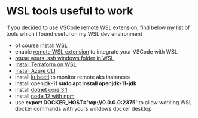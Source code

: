 # WSL tools useful to work

if you decided to use VSCode remote WSL extension, find below my list of tools which I found useful on my WSL dev environment

- of course [install WSL](https://docs.microsoft.com/en-us/windows/wsl/install-win10)
- enable [remote WSL extension](https://marketplace.visualstudio.com/items?itemName=ms-vscode-remote.remote-wsl) to integrate your VSCode with WSL
- [reuse yours .ssh windows folder in WSL](https://devblogs.microsoft.com/commandline/sharing-ssh-keys-between-windows-and-wsl-2/)
- [Install Terraform on WSL](https://techcommunity.microsoft.com/t5/Azure-Developer-Community-Blog/Configuring-Terraform-on-Windows-10-Linux-Sub-System/ba-p/393845)
- [Install Azure CLI](https://docs.microsoft.com/en-us/cli/azure/install-azure-cli-apt)
- install [kubectl](https://kubernetes.io/docs/tasks/tools/install-kubectl/#install-kubectl-on-linux) to monitor remote aks instances
- install openjdk-11 **sudo apt install openjdk-11-jdk**
- install [dotnet core 3.1](https://docs.microsoft.com/dotnet/core/install/linux-package-manager-ubuntu-1804)
 - install [node 12 with npm](https://tecadmin.net/install-latest-nodejs-npm-on-ubuntu/)
- use **export DOCKER_HOST='tcp://0.0.0.0:2375'** to allow working WSL docker commands with yours windows docker desktop